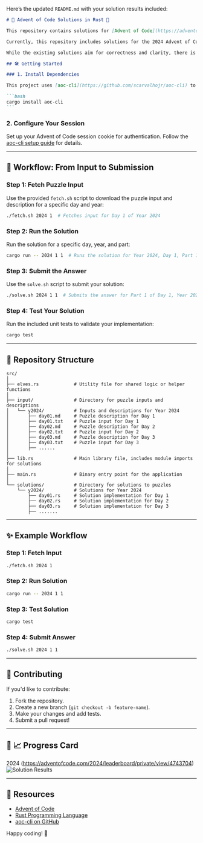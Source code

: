 Here’s the updated `README.md` with your solution results included:

````markdown
# 🎄 Advent of Code Solutions in Rust 🦀

This repository contains solutions for [Advent of Code](https://adventofcode.com) challenges implemented in Rust. It includes tools and scripts to manage inputs, run solutions, and automate submissions.

Currently, this repository includes solutions for the 2024 Advent of Code puzzles. The long-term goal is to extend this repository to include solutions for all Advent of Code puzzles starting from 2015.

While the existing solutions aim for correctness and clarity, there is room for optimization. Contributions are welcome to refine these solutions, making them more efficient and idiomatic in Rust. Collaboration is encouraged to make this repository a resourceful guide for solving Advent of Code challenges in Rust.

## 🛠️ Getting Started

### 1. Install Dependencies

This project uses [aoc-cli](https://github.com/scarvalhojr/aoc-cli) to manage puzzle inputs and submissions. Install it with:

```bash
cargo install aoc-cli
```
````

### 2. Configure Your Session

Set up your Advent of Code session cookie for authentication. Follow the [aoc-cli setup guide](https://github.com/scarvalhojr/aoc-cli#setup) for details.

---

## 📜 Workflow: From Input to Submission

### Step 1: Fetch Puzzle Input

Use the provided `fetch.sh` script to download the puzzle input and description for a specific day and year:

```bash
./fetch.sh 2024 1  # Fetches input for Day 1 of Year 2024
```

### Step 2: Run the Solution

Run the solution for a specific day, year, and part:

```bash
cargo run -- 2024 1 1  # Runs the solution for Year 2024, Day 1, Part 1
```

### Step 3: Submit the Answer

Use the `solve.sh` script to submit your solution:

```bash
./solve.sh 2024 1 1  # Submits the answer for Part 1 of Day 1, Year 2024
```

### Step 4: Test Your Solution

Run the included unit tests to validate your implementation:

```bash
cargo test
```

---

## 📂 Repository Structure

```
src/
│
├── elves.rs             # Utility file for shared logic or helper functions
│
├── input/               # Directory for puzzle inputs and descriptions
│   └── y2024/           # Inputs and descriptions for Year 2024
│       ├── day01.md     # Puzzle description for Day 1
│       ├── day01.txt    # Puzzle input for Day 1
│       ├── day02.md     # Puzzle description for Day 2
│       ├── day02.txt    # Puzzle input for Day 2
│       ├── day03.md     # Puzzle description for Day 3
│       ├── day03.txt    # Puzzle input for Day 3
│       ├── ......
│
├── lib.rs               # Main library file, includes module imports for solutions
│
├── main.rs              # Binary entry point for the application
│
└── solutions/           # Directory for solutions to puzzles
    └── y2024/           # Solutions for Year 2024
        ├── day01.rs     # Solution implementation for Day 1
        ├── day02.rs     # Solution implementation for Day 2
        ├── day03.rs     # Solution implementation for Day 3
        ├── .......

```

---

## ✨ Example Workflow

### Step 1: Fetch Input

```bash
./fetch.sh 2024 1
```

### Step 2: Run Solution

```bash
cargo run -- 2024 1 1
```

### Step 3: Test Solution

```bash
cargo test
```

### Step 4: Submit Answer

```bash
./solve.sh 2024 1 1
```

---

## 🌟 Contributing

If you'd like to contribute:

1. Fork the repository.
2. Create a new branch (`git checkout -b feature-name`).
3. Make your changes and add tests.
4. Submit a pull request!

---

## 🎉 📈 Progress Card

2024 (https://adventofcode.com/2024/leaderboard/private/view/4743704)
![Solution Results](https://github.com/user-attachments/assets/1d4bef48-1171-4e37-b467-d549a861ceee)

---

## 🔗 Resources

- [Advent of Code](https://adventofcode.com)
- [Rust Programming Language](https://www.rust-lang.org)
- [aoc-cli on GitHub](https://github.com/scarvalhojr/aoc-cli)

Happy coding! 🎉
